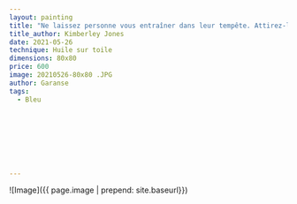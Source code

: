 ```yaml
---
layout: painting
title: "Ne laissez personne vous entraîner dans leur tempête. Attirez-les dans votre paix."                       
title_author: Kimberley Jones                                       
date: 2021-05-26
technique: Huile sur toile 
dimensions: 80x80
price: 600
image: 20210526-80x80 .JPG
author: Garanse
tags:
  - Bleu
  
  
  
  
  
  
  
  
---
```

![Image]({{ page.image | prepend: site.baseurl}})

